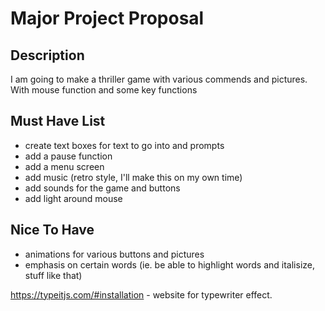 # Major Project Proposal

## Description

I am going to make a thriller game with various commends and pictures. With mouse function and some key functions

## Must Have List

- create text boxes for text to go into and prompts
- add a pause function
- add a menu screen
- add music (retro style, I'll make this on my own time)
- add sounds for the game and buttons
- add light around mouse

## Nice To Have

- animations for various buttons and pictures
- emphasis on certain words (ie. be able to highlight words and italisize, stuff like that)

https://typeitjs.com/#installation - website for typewriter effect. 